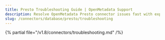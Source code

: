```yaml
---
title: Presto Troubleshooting Guide | OpenMetadata Support
description: Resolve OpenMetadata Presto connector issues fast with expert troubleshooting guides. Fix connection errors, data ingestion problems & performance issues.
slug: /connectors/database/presto/troubleshooting
---
```


{% partial file="/v1.8/connectors/troubleshooting.md" /%}
